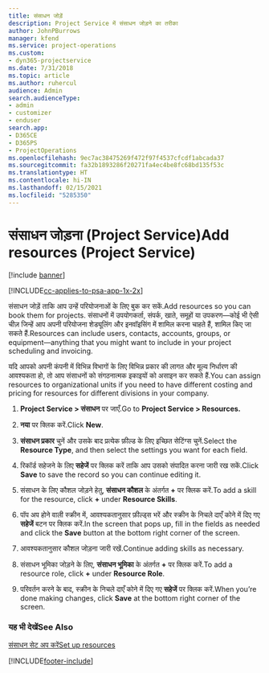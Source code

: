 ```yaml
---
title: संसाधन जोड़ें
description: Project Service में संसाधन जोड़ने का तरीका
author: JohnPBurrows
manager: kfend
ms.service: project-operations
ms.custom:
- dyn365-projectservice
ms.date: 7/31/2018
ms.topic: article
ms.author: ruhercul
audience: Admin
search.audienceType:
- admin
- customizer
- enduser
search.app:
- D365CE
- D365PS
- ProjectOperations
ms.openlocfilehash: 9ec7ac38475269f472f97f4537cfcdf1abcada37
ms.sourcegitcommit: fa32b1893286f20271fa4ec4be8fc68bd135f53c
ms.translationtype: HT
ms.contentlocale: hi-IN
ms.lasthandoff: 02/15/2021
ms.locfileid: "5285350"
---
```

# <a name="add-resources-project-service"></a><span data-ttu-id="d5eba-103">संसाधन जोड़ना (Project Service)</span><span class="sxs-lookup"><span data-stu-id="d5eba-103">Add resources (Project Service)</span></span>

[!include [banner](../includes/psa-now-project-operations.md)]

[!INCLUDE[cc-applies-to-psa-app-1x-2x](../includes/cc-applies-to-psa-app-1x-2x.md)]

<span data-ttu-id="d5eba-104">संसाधन जोड़ें ताकि आप उन्हें परियोजनाओं के लिए बुक कर सकें.</span><span class="sxs-lookup"><span data-stu-id="d5eba-104">Add resources so you can book them for projects.</span></span> <span data-ttu-id="d5eba-105">संसाधनों में उपयोगकर्ता, संपर्क, खाते, समूहों या उपकरण—कोई भी ऐसी चीज़ जिन्हें आप अपनी परियोजना शेड्यूलिंग और इनवॉइसिंग में शामिल करना चाहते हैं, शामिल किए जा सकते हैं.</span><span class="sxs-lookup"><span data-stu-id="d5eba-105">Resources can include users, contacts, accounts, groups, or equipment—anything that you might want to include in your project scheduling and invoicing.</span></span>  
  
<span data-ttu-id="d5eba-106">यदि आपको अपनी कंपनी में विभिन्न विभागों के लिए विभिन्न प्रकार की लागत और मूल्य निर्धारण की आवश्यकता हो, तो आप संसाधनों को संगठनात्मक इकाइयों को असाइन कर सकते हैं.</span><span class="sxs-lookup"><span data-stu-id="d5eba-106">You can assign resources to organizational units if you need to have different costing and pricing for resources for different divisions in your company.</span></span>  
  
1.  <span data-ttu-id="d5eba-107">**Project Service > संसाधन** पर जाएँ.</span><span class="sxs-lookup"><span data-stu-id="d5eba-107">Go to **Project Service > Resources.**</span></span>  
  
2.  <span data-ttu-id="d5eba-108">**नया** पर क्लिक करें.</span><span class="sxs-lookup"><span data-stu-id="d5eba-108">Click **New**.</span></span>  
  
3.  <span data-ttu-id="d5eba-109">**संसाधन प्रकार** चुनें और उसके बाद प्रत्येक फ़ील्ड के लिए इच्छित सेटिंग्स चुनें.</span><span class="sxs-lookup"><span data-stu-id="d5eba-109">Select the **Resource Type**, and then select the settings you want for each field.</span></span>  
  
4.  <span data-ttu-id="d5eba-110">रिकॉर्ड सहेजने के लिए **सहेजें** पर क्लिक करें ताकि आप उसको संपादित करना जारी रख सकें.</span><span class="sxs-lookup"><span data-stu-id="d5eba-110">Click **Save** to save the record so you can continue editing it.</span></span>  
  
5.  <span data-ttu-id="d5eba-111">संसाधन के लिए कौशल जोड़ने हेतु, **संसाधन कौशल** के अंतर्गत **+** पर क्लिक करें.</span><span class="sxs-lookup"><span data-stu-id="d5eba-111">To add a skill for the resource, click **+** under **Resource Skills**.</span></span>  
  
6.  <span data-ttu-id="d5eba-112">पॉप अप होने वाली स्क्रीन में, आवश्यकतानुसार फ़ील्ड्स भरें और स्क्रीन के निचले दाएँ कोने में दिए गए **सहेजें** बटन पर क्लिक करें.</span><span class="sxs-lookup"><span data-stu-id="d5eba-112">In the screen that pops up, fill in the fields as needed and click the **Save** button at the bottom right corner of the screen.</span></span>  
  
7.  <span data-ttu-id="d5eba-113">आवश्यकतानुसार कौशल जोड़ना जारी रखें.</span><span class="sxs-lookup"><span data-stu-id="d5eba-113">Continue adding skills as necessary.</span></span>  
  
8.  <span data-ttu-id="d5eba-114">संसाधन भूमिका जोड़ने के लिए, **संसाधन भूमिका** के अंतर्गत **+** पर क्लिक करें.</span><span class="sxs-lookup"><span data-stu-id="d5eba-114">To add a resource role, click **+** under **Resource Role**.</span></span>  
  
9. <span data-ttu-id="d5eba-115">परिवर्तन करने के बाद, स्‍क्रीन के निचले दाएँ कोने में दिए गए **सहेजें** पर क्लिक करें.</span><span class="sxs-lookup"><span data-stu-id="d5eba-115">When you’re done making changes, click **Save** at the bottom right corner of the screen.</span></span>  
  
### <a name="see-also"></a><span data-ttu-id="d5eba-116">यह भी देखें</span><span class="sxs-lookup"><span data-stu-id="d5eba-116">See Also</span></span>  
 [<span data-ttu-id="d5eba-117">संसाधन सेट अप करें</span><span class="sxs-lookup"><span data-stu-id="d5eba-117">Set up resources</span></span>](../psa/set-up-resources.md)


[!INCLUDE[footer-include](../includes/footer-banner.md)]